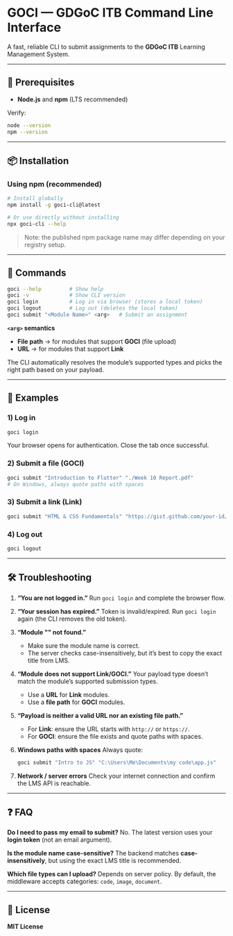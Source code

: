 # GOCI — GDGoC ITB Command Line Interface

A fast, reliable CLI to submit assignments to the **GDGoC ITB** Learning Management System.

---

## 🧰 Prerequisites

- **Node.js** and **npm** (LTS recommended)

Verify:
```bash
node --version
npm --version
````

---

## 📦 Installation

### Using npm (recommended)

```bash
# Install globally
npm install -g goci-cli@latest

# Or use directly without installing
npx goci-cli --help
```

> Note: the published npm package name may differ depending on your registry setup.

---

## 🚀 Commands

```bash
goci --help         # Show help
goci -v             # Show CLI version
goci login          # Log in via browser (stores a local token)
goci logout         # Log out (deletes the local token)
goci submit "<Module Name>" <arg>   # Submit an assignment
```

**`<arg>` semantics**

* **File path** → for modules that support **GOCI** (file upload)
* **URL** → for modules that support **Link**

The CLI automatically resolves the module’s supported types and picks the right path based on your payload.

---

## 🧪 Examples

### 1) Log in

```bash
goci login
```

Your browser opens for authentication. Close the tab once successful.

### 2) Submit a file (GOCI)

```bash
goci submit "Introduction to Flutter" "./Week 10 Report.pdf"
# On Windows, always quote paths with spaces
```

### 3) Submit a link (Link)

```bash
goci submit "HTML & CSS Fundamentals" "https://gist.github.com/your-id/abcd1234"
```

### 4) Log out

```bash
goci logout
```

---

## 🛠️ Troubleshooting

1. **“You are not logged in.”**
   Run `goci login` and complete the browser flow.

2. **“Your session has expired.”**
   Token is invalid/expired. Run `goci login` again (the CLI removes the old token).

3. **“Module "<name>" not found.”**

   * Make sure the module name is correct.
   * The server checks case-insensitively, but it’s best to copy the exact title from LMS.

4. **“Module does not support Link/GOCI.”**
   Your payload type doesn’t match the module’s supported submission types.

   * Use a **URL** for **Link** modules.
   * Use a **file path** for **GOCI** modules.

5. **“Payload is neither a valid URL nor an existing file path.”**

   * For **Link**: ensure the URL starts with `http://` or `https://`.
   * For **GOCI**: ensure the file exists and quote paths with spaces.

6. **Windows paths with spaces**
   Always quote:

   ```bash
   goci submit "Intro to JS" "C:\Users\Me\Documents\my code\app.js"
   ```

7. **Network / server errors**
   Check your internet connection and confirm the LMS API is reachable.

---

## ❓ FAQ

**Do I need to pass my email to submit?**
No. The latest version uses your **login token** (not an email argument).

**Is the module name case-sensitive?**
The backend matches **case-insensitively**, but using the exact LMS title is recommended.

**Which file types can I upload?**
Depends on server policy. By default, the middleware accepts categories: `code`, `image`, `document`.

---

## 📄 License

**MIT License**